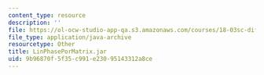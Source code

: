 ```yaml
---
content_type: resource
description: ''
file: https://ol-ocw-studio-app-qa.s3.amazonaws.com/courses/18-03sc-differential-equations-fall-2011/9b96870f5f35c991e23095143312a8ce_LinPhasePorMatrix.jar
file_type: application/java-archive
resourcetype: Other
title: LinPhasePorMatrix.jar
uid: 9b96870f-5f35-c991-e230-95143312a8ce
---
```

